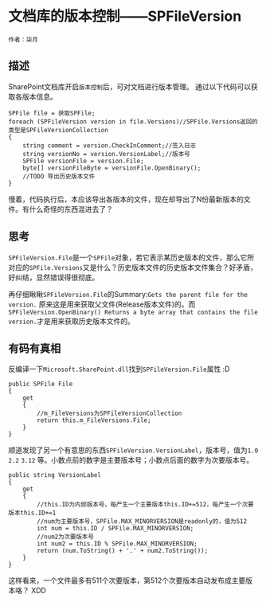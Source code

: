 # 文档库的版本控制——SPFileVersion
   	作者：柒月

## 描述
SharePoint文档库开启`版本控制`后，可对文档进行版本管理。
通过以下代码可以获取各版本信息。
```
SPFile file = 获取SPFile;
foreach (SPFileVersion version in file.Versions)//SPFile.Versions返回的类型是SPFileVersionCollection
{
    string comment = version.CheckInComment;//签入日志
    string versionNo = version.VersionLabel;//版本号
    SPFile versionFile = version.File;
    byte[] versionFileByte = versionFile.OpenBinary();
    //TODO 导出历史版本文件
}
```
慢着，代码执行后，本应该导出各版本的文件，现在却导出了N份最新版本的文件。有什么奇怪的东西混进去了？
## 思考
`SPFileVersion.File`是一个`SPFile`对象，若它表示某历史版本的文件，那么它所对应的`SPFile.Versions`又是什么？历史版本文件的历史版本文件集合？好矛盾，好纠结，显然错误得很彻底。

再仔细瞅瞅`SPFileVersion.File`的Summary:`Gets the parent file for the version.` 原来这是用来获取父文件(Release版本文件)的。而`SPFileVersion.OpenBinary() Returns a byte array that contains the file version.`才是用来获取历史版本文件的。
## 有码有真相
反编译一下`Microsoft.SharePoint.dll`找到`SPFileVersion.File`属性   :D
```
public SPFile File
{
    get
    {
        //m_FileVersions为SPFileVersionCollection
        return this.m_FileVersions.File;
    }
}

```
顺道发现了另一个有意思的东西`SPFileVersion.VersionLabel`，版本号，值为`1.0`  `2.2`  `3.12` 等。小数点前的数字是主要版本号；小数点后面的数字为次要版本号。
```
public string VersionLabel
{
    get
    {
        //this.ID为内部版本号，每产生一个主要版本this.ID+=512，每产生一个次要版本this.ID+=1
        //num为主要版本号，SPFile.MAX_MINORVERSION是readonly的，值为512
        int num = this.ID / SPFile.MAX_MINORVERSION;
        //num2为次要版本号
        int num2 = this.ID % SPFile.MAX_MINORVERSION;
        return (num.ToString() + '.' + num2.ToString());
    }
}

```
这样看来，一个文件最多有511个次要版本，第512个次要版本自动发布成主要版本咯？  XDD

